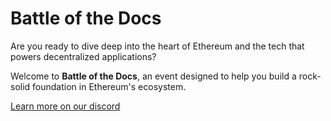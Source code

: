 # Battle of the Docs

Are you ready to dive deep into the heart of Ethereum and the tech that powers decentralized applications? 

Welcome to **Battle of the Docs**, an event designed to help you build a rock-solid foundation in Ethereum's ecosystem.

[Learn more on our discord](https://discord.gg/9Kt2aRwWH2)

